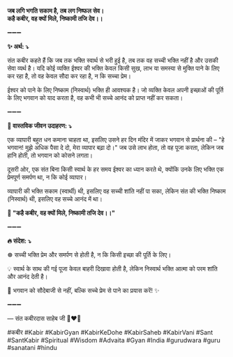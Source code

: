 **जब लगि भगति सकाम है, तब लग निष्फल सेव।**\
**कहै कबीर, वह क्यों मिले, निष्कामी तजि देव।।**

➖➖➖

**✨ अर्थ: ⤵**

संत कबीर कहते हैं कि जब तक भक्ति स्वार्थ से भरी हुई है, तब तक वह सच्ची भक्ति नहीं है और उसकी सेवा व्यर्थ है। यदि कोई व्यक्ति ईश्वर की भक्ति केवल किसी सुख, लाभ या समस्या से मुक्ति पाने के लिए कर रहा है, तो वह केवल सौदा कर रहा है, न कि सच्चा प्रेम।

ईश्वर को पाने के लिए निष्काम (निस्वार्थ) भक्ति ही आवश्यक है। जो व्यक्ति केवल अपनी इच्छाओं की पूर्ति के लिए भगवान को याद करता है, वह कभी भी सच्चे आनंद को प्राप्त नहीं कर सकता।

➖➖➖

**🌾 वास्तविक जीवन उदाहरण: ⤵**

एक व्यापारी बहुत धन कमाना चाहता था, इसलिए उसने हर दिन मंदिर में जाकर भगवान से प्रार्थना की – "हे भगवान! मुझे अधिक पैसा दे दो, मेरा व्यापार बढ़ा दो।" जब उसे लाभ होता, तो वह पूजा करता, लेकिन जब हानि होती, तो भगवान को कोसने लगता।

दूसरी ओर, एक संत बिना किसी स्वार्थ के हर समय ईश्वर का ध्यान करते थे, क्योंकि उनके लिए भक्ति एक प्रेमपूर्ण समर्पण था, न कि कोई व्यापार।

व्यापारी की भक्ति सकाम (स्वार्थी) थी, इसलिए वह सच्ची शांति नहीं पा सका, लेकिन संत की भक्ति निष्काम (निस्वार्थ) थी, इसलिए वह सच्चे आनंद में था।

**📜 "कहै कबीर, वह क्यों मिले, निष्कामी तजि देव।।"**

➖➖➖

**🔥 संदेश: ⤵**

☸ सच्ची भक्ति प्रेम और समर्पण से होती है, न कि किसी इच्छा की पूर्ति के लिए।

💡 स्वार्थ के साथ की गई पूजा केवल बाहरी दिखावा होती है, लेकिन निस्वार्थ भक्ति आत्मा को परम शांति और आनंद देती है।

🙏 भगवान को सौदेबाजी से नहीं, बल्कि सच्चे प्रेम से पाने का प्रयास करें! ✨

➖➖➖

— संत कबीरदास साहेब जी 🙏❤️💯

#कबीर #Kabir #KabirGyan #KabirKeDohe #KabirSaheb #KabirVani #Sant #SantKabir #Spiritual #Wisdom #Advaita #Gyan #India #gurudwara #guru #sanatani #hindu
